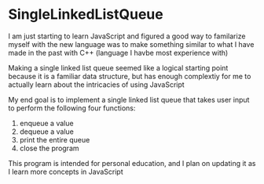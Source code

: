 # SingleLinkedListQueue

I am just starting to learn JavaScript and figured a good way to familarize myself with the new language was to make something similar to what I have made in the past with C++ (language I havbe most experience with)

Making a single linked list queue seemed like a logical starting point because it is a familiar data structure, but has enough complextiy for me to actually learn about the intricacies of using JavaScript

My end goal is to implement a single linked list queue that takes user input to perform the following four functions:
  1. enqueue a value
  2. dequeue a value
  3. print the entire queue
  4. close the program

This program is intended for personal education, and I plan on updating it as I learn more concepts in JavaScript
